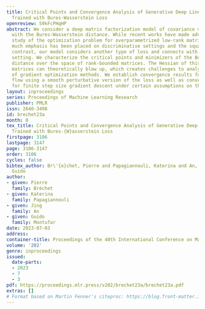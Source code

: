 ```yaml
---
title: Critical Points and Convergence Analysis of Generative Deep Linear Networks
  Trained with Bures-Wasserstein Loss
openreview: S9kFcPHqHP
abstract: We consider a deep matrix factorization model of covariance matrices trained
  with the Bures-Wasserstein distance. While recent works have made advances in the
  study of the optimization problem for overparametrized low-rank matrix approximation,
  much emphasis has been placed on discriminative settings and the square loss. In
  contrast, our model considers another type of loss and connects with the generative
  setting. We characterize the critical points and minimizers of the Bures-Wasserstein
  distance over the space of rank-bounded matrices. The Hessian of this loss at low-rank
  matrices can theoretically blow up, which creates challenges to analyze convergence
  of gradient optimization methods. We establish convergence results for gradient
  flow using a smooth perturbative version of the loss as well as convergence results
  for finite step size gradient descent under certain assumptions on the initial weights.
layout: inproceedings
series: Proceedings of Machine Learning Research
publisher: PMLR
issn: 2640-3498
id: brechet23a
month: 0
tex_title: Critical Points and Convergence Analysis of Generative Deep Linear Networks
  Trained with Bures-{W}asserstein Loss
firstpage: 3106
lastpage: 3147
page: 3106-3147
order: 3106
cycles: false
bibtex_author: Br\'{e}chet, Pierre and Papagiannouli, Katerina and An, Jing and Montufar,
  Guido
author:
- given: Pierre
  family: Bréchet
- given: Katerina
  family: Papagiannouli
- given: Jing
  family: An
- given: Guido
  family: Montufar
date: 2023-07-03
address: 
container-title: Proceedings of the 40th International Conference on Machine Learning
volume: '202'
genre: inproceedings
issued:
  date-parts:
  - 2023
  - 7
  - 3
pdf: https://proceedings.mlr.press/v202/brechet23a/brechet23a.pdf
extras: []
# Format based on Martin Fenner's citeproc: https://blog.front-matter.io/posts/citeproc-yaml-for-bibliographies/
---
```

